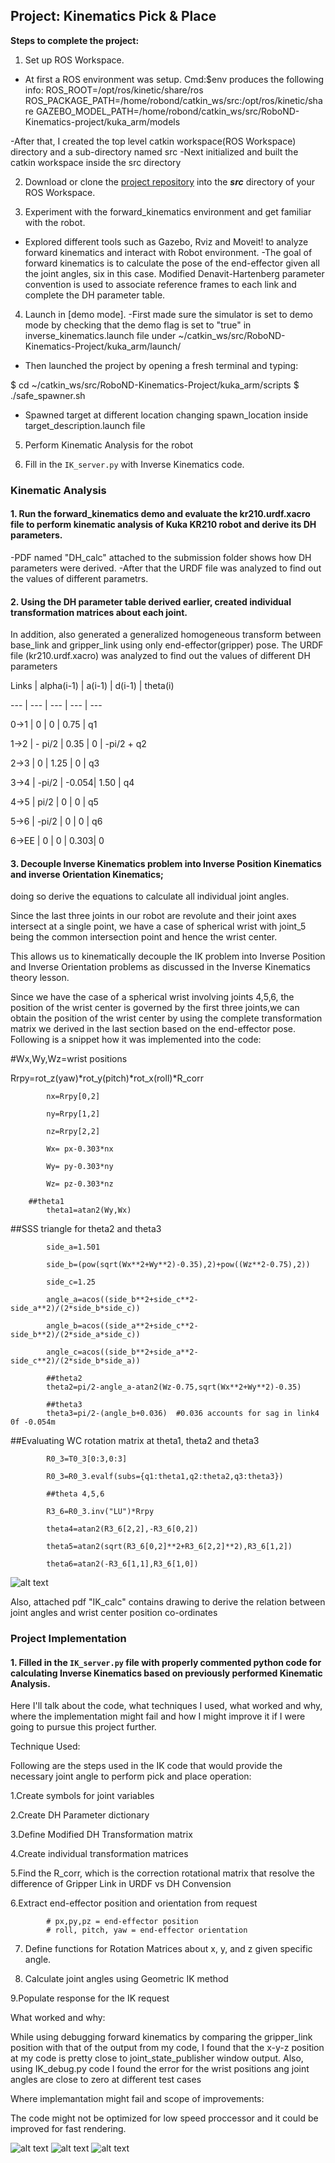 ## Project: Kinematics Pick & Place


**Steps to complete the project:**  


1. Set up ROS Workspace.
- At first a ROS environment was setup. Cmd:$env produces the following info:
ROS_ROOT=/opt/ros/kinetic/share/ros
ROS_PACKAGE_PATH=/home/robond/catkin_ws/src:/opt/ros/kinetic/share
GAZEBO_MODEL_PATH=/home/robond/catkin_ws/src/RoboND-Kinematics-project/kuka_arm/models

-After that, I created the top level catkin workspace(ROS Workspace) directory and a sub-directory named src
-Next initialized and built the catkin workspace inside the src directory

2. Download or clone the [project repository](https://github.com/udacity/RoboND-Kinematics-Project) into the ***src*** directory of your ROS Workspace.
  
3. Experiment with the forward_kinematics environment and get familiar with the robot.
- Explored different tools such as Gazebo, Rviz and Moveit! to analyze forward kinematics and interact with Robot environment.
-The goal of forward kinematics is to calculate the pose of the end-effector given all the joint angles, six in this case. 
Modified Denavit-Hartenberg parameter convention is used to associate reference frames to each link and complete the DH parameter table.

4. Launch in [demo mode].
-First made sure the simulator is set to demo mode by checking that the demo flag is set to "true" in inverse_kinematics.launch file 
under ~/catkin_ws/src/RoboND-Kinematics-Project/kuka_arm/launch/
- Then launched the project by opening a fresh terminal and typing:

$ cd ~/catkin_ws/src/RoboND-Kinematics-Project/kuka_arm/scripts
$ ./safe_spawner.sh

- Spawned target at different location changing spawn_location inside target_description.launch file

5. Perform Kinematic Analysis for the robot

6. Fill in the `IK_server.py` with Inverse Kinematics code. 

[//]: # (Image References)

[image1]: ./misc1.png
[image2]: ./theta_calc.jpg
[image3]: ./pickNplace.png
[image4]: ./RobotArm1.jpg
[image5]: ./RobotArm2.jpg

### Kinematic Analysis
#### 1. Run the forward_kinematics demo and evaluate the kr210.urdf.xacro file to perform kinematic analysis of Kuka KR210 robot and derive its DH parameters.

-PDF named "DH_calc" attached to the submission folder shows how DH parameters were derived.
-After that the URDF file was analyzed to find out the values of different parametrs. 

#### 2. Using the DH parameter table derived earlier, created individual transformation matrices about each joint.
In addition, also generated a generalized homogeneous transform between base_link and gripper_link using only end-effector(gripper) pose.
The URDF file (kr210.urdf.xacro) was analyzed to find out the values of different DH parameters

Links | alpha(i-1) | a(i-1) | d(i-1) | theta(i)

--- | --- | --- | --- | ---

0->1 | 0      | 0     | 0.75 | q1

1->2 | - pi/2 | 0.35  | 0    | -pi/2 + q2

2->3 | 0      | 1.25  | 0    | q3

3->4 |  -pi/2 | -0.054| 1.50 | q4

4->5 | pi/2   | 0     | 0    | q5

5->6 | -pi/2  | 0     | 0    | q6

6->EE | 0     | 0     | 0.303| 0


#### 3. Decouple Inverse Kinematics problem into Inverse Position Kinematics and inverse Orientation Kinematics; 
doing so derive the equations to calculate all individual joint angles.

Since the last three joints in our robot are revolute and their joint axes intersect at a single point, 
we have a case of spherical wrist with joint_5 being the common intersection point and hence the wrist center.

This allows us to kinematically decouple the IK problem into Inverse Position and Inverse Orientation problems as discussed in the 
Inverse Kinematics theory lesson.

Since we have the case of a spherical wrist involving joints 4,5,6, the position of the wrist center is governed by the first three joints,we can obtain the position of the wrist center by using the complete transformation matrix we derived in the last section based on the end-effector pose.
Following is a snippet how it was implemented into the code:

#Wx,Wy,Wz=wrist positions

 Rrpy=rot_z(yaw)*rot_y(pitch)*rot_x(roll)*R_corr
 
            nx=Rrpy[0,2]
	    
            ny=Rrpy[1,2]
	    
            nz=Rrpy[2,2]
	    
            Wx= px-0.303*nx
	    
            Wy= py-0.303*ny
	    
            Wz= pz-0.303*nz
	    
		##theta1
            theta1=atan2(Wy,Wx)
	    
##SSS triangle for theta2 and theta3

            side_a=1.501
	    
            side_b=(pow(sqrt(Wx**2+Wy**2)-0.35),2)+pow((Wz**2-0.75),2))
	    
            side_c=1.25

            angle_a=acos((side_b**2+side_c**2-side_a**2)/(2*side_b*side_c))
	    
            angle_b=acos((side_a**2+side_c**2-side_b**2)/(2*side_a*side_c))
	    
            angle_c=acos((side_b**2+side_a**2-side_c**2)/(2*side_b*side_a))

            ##theta2
            theta2=pi/2-angle_a-atan2(Wz-0.75,sqrt(Wx**2+Wy**2)-0.35)
	    
            ##theta3
            theta3=pi/2-(angle_b+0.036)  #0.036 accounts for sag in link4 0f -0.054m
	    
##Evaluating WC rotation matrix at theta1, theta2 and theta3

            R0_3=T0_3[0:3,0:3]
	    
            R0_3=R0_3.evalf(subs={q1:theta1,q2:theta2,q3:theta3})
	    
            ##theta 4,5,6
	    
            R3_6=R0_3.inv("LU")*Rrpy 
	    
            theta4=atan2(R3_6[2,2],-R3_6[0,2])
	    
            theta5=atan2(sqrt(R3_6[0,2]**2+R3_6[2,2]**2),R3_6[1,2])
	    
            theta6=atan2(-R3_6[1,1],R3_6[1,0])

![alt text][image2]

Also, attached pdf "IK_calc" contains drawing to derive the relation between joint angles and wrist center position co-ordinates

### Project Implementation

#### 1. Filled in the `IK_server.py` file with properly commented python code for calculating Inverse Kinematics based on previously performed Kinematic Analysis. 

Here I'll talk about the code, what techniques I used, what worked and why, where the implementation might fail and how I might improve it if I were going to pursue this project further.  

Technique Used:

Following are the steps used in the IK code that would provide the necessary joint angle to perform pick and place operation:

1.Create symbols for joint variables

2.Create DH Parameter dictionary

3.Define Modified DH Transformation matrix

4.Create individual transformation matrices

5.Find the R_corr, which is the correction rotational matrix that resolve the difference of Gripper Link in URDF vs DH Convension

6.Extract end-effector position and orientation from request

            # px,py,pz = end-effector position
            # roll, pitch, yaw = end-effector orientation
	    
7. Define functions for Rotation Matrices about x, y, and z given specific angle.

8. Calculate joint angles using Geometric IK method

9.Populate response for the IK request


What worked and why:

While using debugging forward kinematics by comparing the gripper_link position with that of the output from my code, 
I found that the x-y-z position at my code is pretty close to  joint_state_publisher window output.
Also, using IK_debug.py code I found the error for the wrist positions ang joint angles are close to zero at different test cases

Where implemantation might fail and scope of improvements:

The code might not be optimized for low speed proccessor and it could be improved for fast rendering.
    

![alt text][image3]
![alt text][image4]
![alt text][image5]


